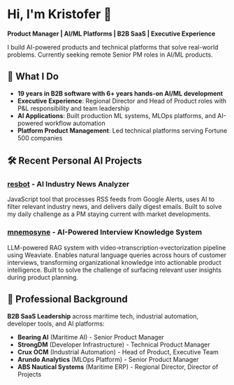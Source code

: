 # Hi, I'm Kristofer 👋

**Product Manager | AI/ML Platforms | B2B SaaS | Executive Experience**

I build AI-powered products and technical platforms that solve real-world problems.  Currently seeking remote Senior PM roles in AI/ML products.

## 🚀 What I Do

- **19 years in B2B software with 6+ years hands-on AI/ML development**
- **Executive Experience**: Regional Director and Head of Product roles with P&L responsibility and team leadership
- **AI Applications**: Built production ML systems, MLOps platforms, and AI-powered workflow automation
- **Platform Product Management**: Led technical platforms serving Fortune 500 companies

## 🛠️ Recent Personal AI Projects

### [resbot](https://github.com/Maanum/resbot) - AI Industry News Analyzer  
JavaScript tool that processes RSS feeds from Google Alerts, uses AI to filter relevant industry news, and delivers daily digest emails. Built to solve my daily challenge as a PM staying current with market developments.

### [mnemosyne](https://github.com/Maanum/mnemosyne) - AI-Powered Interview Knowledge System
LLM-powered RAG system with video→transcription→vectorization pipeline using Weaviate. Enables natural language queries across hours of customer interviews, transforming organizational knowledge into actionable product intelligence. Built to solve the challenge of surfacing relevant user insights during product planning.

## 💼 Professional Background

**B2B SaaS Leadership** across maritime tech, industrial automation, developer tools, and AI platforms:
- **Bearing AI** (Maritime AI) - Senior Product Manager
- **StrongDM** (Developer Infrastructure) - Technical Product Manager  
- **Crux OCM** (Industrial Automation) - Head of Product, Executive Team
- **Arundo Analytics** (MLOps Platform) - Senior Product Manager
- **ABS Nautical Systems** (Maritime ERP) - Regional Director, Director of Projects
